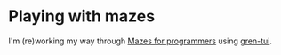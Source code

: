 # Playing with mazes

I'm (re)working my way through [Mazes for programmers](http://www.mazesforprogrammers.com/) using [gren-tui](https://github.com/blaix/gren-tui).


